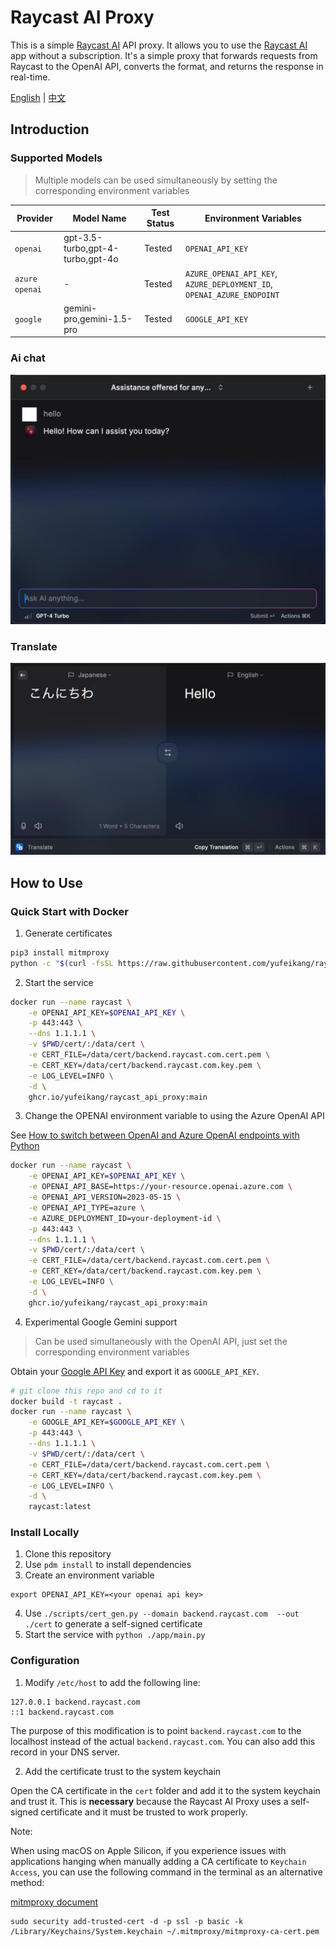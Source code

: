 # Raycast AI Proxy

This is a simple [Raycast AI](https://raycast.com/) API proxy. It allows you to use the [Raycast AI](https://raycast.com/ai) app without a subscription.
It's a simple proxy that forwards requests from Raycast to the OpenAI API, converts the format, and returns the response in real-time.

[English](README.md) | [中文](README.zh.md)

## Introduction

### Supported Models
>
> Multiple models can be used simultaneously by setting the corresponding environment variables

| Provider | Model Name | Test Status | Environment Variables |
| --- | --- | --- | --- |
| `openai` | gpt-3.5-turbo,gpt-4-turbo,gpt-4o | Tested | `OPENAI_API_KEY` |
| `azure openai` | - | Tested | `AZURE_OPENAI_API_KEY`, `AZURE_DEPLOYMENT_ID`, `OPENAI_AZURE_ENDPOINT` |
| `google` | gemini-pro,gemini-1.5-pro | Tested | `GOOGLE_API_KEY` |

### Ai chat

![ai chat](./assert/img/chat.jpeg)

### Translate

![translate](./assert/img/translate.jpg)

## How to Use

### Quick Start with Docker

1. Generate certificates

```sh
pip3 install mitmproxy
python -c "$(curl -fsSL https://raw.githubusercontent.com/yufeikang/raycast_api_proxy/main/scripts/cert_gen.py)"  --domain backend.raycast.com  --out ./cert
```

2. Start the service

```sh
docker run --name raycast \
    -e OPENAI_API_KEY=$OPENAI_API_KEY \
    -p 443:443 \
    --dns 1.1.1.1 \
    -v $PWD/cert/:/data/cert \
    -e CERT_FILE=/data/cert/backend.raycast.com.cert.pem \
    -e CERT_KEY=/data/cert/backend.raycast.com.key.pem \
    -e LOG_LEVEL=INFO \
    -d \
    ghcr.io/yufeikang/raycast_api_proxy:main
```

3. Change the OPENAI environment variable to using the Azure OpenAI API

See [How to switch between OpenAI and Azure OpenAI endpoints with Python](https://learn.microsoft.com/en-us/azure/ai-services/openai/how-to/switching-endpoints)

```sh
docker run --name raycast \
    -e OPENAI_API_KEY=$OPENAI_API_KEY \
    -e OPENAI_API_BASE=https://your-resource.openai.azure.com \
    -e OPENAI_API_VERSION=2023-05-15 \
    -e OPENAI_API_TYPE=azure \
    -e AZURE_DEPLOYMENT_ID=your-deployment-id \
    -p 443:443 \
    --dns 1.1.1.1 \
    -v $PWD/cert/:/data/cert \
    -e CERT_FILE=/data/cert/backend.raycast.com.cert.pem \
    -e CERT_KEY=/data/cert/backend.raycast.com.key.pem \
    -e LOG_LEVEL=INFO \
    -d \
    ghcr.io/yufeikang/raycast_api_proxy:main
```

4. Experimental Google Gemini support

> Can be used simultaneously with the OpenAI API, just set the corresponding environment variables

Obtain your [Google API Key](https://makersuite.google.com/app/apikey) and export it as `GOOGLE_API_KEY`.

```sh
# git clone this repo and cd to it
docker build -t raycast .
docker run --name raycast \
    -e GOOGLE_API_KEY=$GOOGLE_API_KEY \
    -p 443:443 \
    --dns 1.1.1.1 \
    -v $PWD/cert/:/data/cert \
    -e CERT_FILE=/data/cert/backend.raycast.com.cert.pem \
    -e CERT_KEY=/data/cert/backend.raycast.com.key.pem \
    -e LOG_LEVEL=INFO \
    -d \
    raycast:latest
```

### Install Locally

1. Clone this repository
2. Use `pdm install` to install dependencies
3. Create an environment variable

```
export OPENAI_API_KEY=<your openai api key>
```

4. Use `./scripts/cert_gen.py --domain backend.raycast.com  --out ./cert` to generate a self-signed certificate
5. Start the service with `python ./app/main.py`

### Configuration

1. Modify `/etc/host` to add the following line:

```
127.0.0.1 backend.raycast.com
::1 backend.raycast.com
```

The purpose of this modification is to point `backend.raycast.com` to the localhost instead of the actual `backend.raycast.com`. You can also add this
record in your DNS server.

2. Add the certificate trust to the system keychain

Open the CA certificate in the `cert` folder and add it to the system keychain and trust it.
This is **necessary** because the Raycast AI Proxy uses a self-signed certificate and it must be trusted to work properly.

Note:

When using macOS on Apple Silicon, if you experience issues with applications hanging when manually adding a CA certificate to
`Keychain Access`, you can use the following command in the terminal as an alternative method:

[mitmproxy document](https://docs.mitmproxy.org/stable/concepts-certificates/#installing-the-mitmproxy-ca-certificate-manually)

```shell
sudo security add-trusted-cert -d -p ssl -p basic -k /Library/Keychains/System.keychain ~/.mitmproxy/mitmproxy-ca-cert.pem
```
